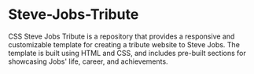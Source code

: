 # Steve-Jobs-Tribute
CSS Steve Jobs Tribute is a repository that provides a responsive and customizable template for creating a tribute website to Steve Jobs. The template is built using HTML and CSS, and includes pre-built sections for showcasing Jobs' life, career, and achievements.
